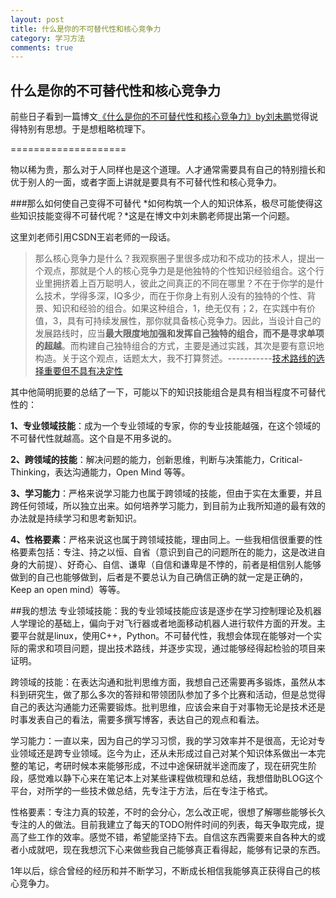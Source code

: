 ```yaml
---
layout: post
title: 什么是你的不可替代性和核心竞争力
category: 学习方法
comments: true
---
```


什么是你的不可替代性和核心竞争力
-----------
前些日子看到一篇博文[《什么是你的不可替代性和核心竞争力》by刘未鹏](http://mindhacks.cn/2009/01/14/make-yourself-irreplacable/)觉得说得特别有思想。于是想粗略梳理下。

====================

物以稀为贵，那么对于人同样也是这个道理。人才通常需要具有自己的特别擅长和优于别人的一面，或者字面上讲就是要具有不可替代性和核心竞争力。

###那么如何使自己变得不可替代
*如何构筑一个人的知识体系，极尽可能使得这些知识技能变得不可替代呢？*这是在博文中刘未鹏老师提出第一个问题。

这里刘老师引用CSDN王岩老师的一段话。
>那么核心竞争力是什么？我观察圈子里很多成功和不成功的技术人，提出一个观点，那就是个人的核心竞争力是是他独特的个性知识经验组合。这个行业里拥挤着上百万聪明人，彼此之间真正的不同在哪里？不在于你学的是什么技术，学得多深，IQ多少，而在于你身上有别人没有的独特的个性、背景、知识和经验的组合。如果这种组合，1，绝无仅有；2，在实践中有价值，3，具有可持续发展性，那你就具备核心竞争力。因此，当设计自己的发展路线时，应当**最大限度地加强和发挥自己独特的组合，而不是寻求单项的超越**。而构建自己独特组合的方式，主要是通过实践，其次是要有意识地构造。关于这个观点，话题太大，我不打算赘述。-----------[技术路线的选择重要但不具有决定性](http://blog.csdn.net/myan/article/details/3247071)

其中他简明扼要的总结了一下，可能以下的知识技能组合是具有相当程度不可替代性的：

**1、专业领域技能**：成为一个专业领域的专家，你的专业技能越强，在这个领域的不可替代性就越高。这个自是不用多说的。

**2、跨领域的技能**：解决问题的能力，创新思维，判断与决策能力，Critical-Thinking，表达沟通能力，Open Mind 等等。

**3、学习能力**：严格来说学习能力也属于跨领域的技能，但由于实在太重要，并且跨任何领域，所以独立出来。如何培养学习能力，到目前为止我所知道的最有效的办法就是持续学习和思考新知识。

**4、性格要素**：严格来说这也属于跨领域技能，理由同上。一些我相信很重要的性格要素包括：专注、持之以恒、自省（意识到自己的问题所在的能力，这是改进自身的大前提）、好奇心、自信、谦卑（自信和谦卑是不悖的，前者是相信别人能够做到的自己也能够做到，后者是不要总认为自己确信正确的就一定是正确的，Keep an open mind）等等。

##我的想法
专业领域技能：我的专业领域技能应该是逐步在学习控制理论及机器人学理论的基础上，偏向于对飞行器或者地面移动机器人进行软件方面的开发。主要平台就是linux，使用C++，Python。不可替代性，我想会体现在能够对一个实际的需求和项目问题，提出技术路线，并逐步实现，通过能够经得起检验的项目来证明。

跨领域的技能：在表达沟通和批判思维方面，我想自己还需要再多锻炼，虽然从本科到研究生，做了那么多次的答辩和带领团队参加了多个比赛和活动，但是总觉得自己的表达沟通能力还需要锻炼。批判思维，应该会来自于对事物无论是技术还是时事发表自己的看法，需要多撰写博客，表达自己的观点和看法。

学习能力：一直以来，因为自己的学习习惯，我的学习效率并不是很高，无论对专业领域还是跨专业领域。迄今为止，还从未形成过自己对某个知识体系做出一本完整的笔记，考研时候本来能够形成，不过中途保研就半途而废了，现在研究生阶段，感觉难以静下心来在笔记本上对某些课程做梳理和总结，我想借助BLOG这个平台，对所学的一些技术做总结，先专注于方法，后在专注于格式。

性格要素：专注力真的较差，不时的会分心，怎么改正呢，很想了解哪些能够长久专注的人的做法。目前我建立了每天的TODO附件时间的列表，每天争取完成，提高了些工作的效率。感觉不错，希望能坚持下去。自信这东西需要来自各种大的或者小成就吧，现在我想沉下心来做些我自己能够真正看得起，能够有记录的东西。

1年以后，综合曾经的经历和并不断学习，不断成长相信我能够真正获得自己的核心竞争力。
